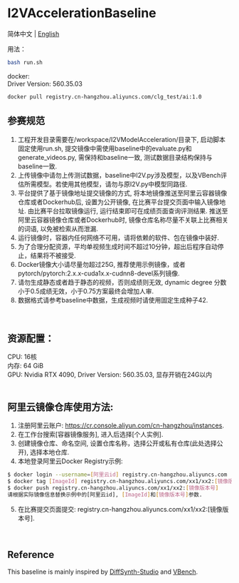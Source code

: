 # I2VAccelerationBaseline

简体中文 | [English](README_en.md)

用法：
```bash
bash run.sh
```

docker: <br/>
Driver Version: 560.35.03<br/>
```bash
docker pull registry.cn-hangzhou.aliyuncs.com/clg_test/ai:1.0
```

## 参赛规范 <br/>
1) 工程开发目录需要在/workspace/I2VModelAcceleration/目录下, 启动脚本固定使用run.sh, 提交镜像中需使用baseline中的evaluate.py和generate_videos.py, 需保持和baseline一致, 测试数据目录结构保持与baseline一致. <br/>
2) 上传镜像中请勿上传测试数据，baseline中I2V.py涉及模型，以及VBench评估所需模型。若使用其他模型，请勿与原I2V.py中模型同路径.<br/>
3) 平台提供了基于镜像地址提交镜像的方式, 将本地镜像推送至阿里云容器镜像仓库或者Dockerhub后, 设置为公开镜像, 在比赛平台提交页面中输入镜像地址. 由比赛平台拉取镜像运行, 运行结束即可在成绩页面查询评测结果. 推送至阿里云容器镜像仓库或者Dockerhub时, 镜像仓库名称尽量不关联上比赛相关的词语, 以免被检索从而泄漏.<br/>
4) 运行镜像时，容器内任何网络不可用，请将依赖的软件、包在镜像中装好. <br/>
5) 为了合理分配资源，平均单视频生成时间不超过10分钟，超出后程序自动停止，结果将不被接受.<br/>
6) Docker镜像大小请尽量勿超过25G, 推荐使用示例镜像，或者pytorch/pytorch:2.x.x-cuda1x.x-cudnn8-devel系列镜像.<br/>
7) 请勿生成静态或者趋于静态的视频，否则成绩则无效, dynamic degree 分数小于0.5成绩无效，小于0.75方案最终会增加人审.<br/>
8) 数据格式请参考baseline中数据，生成视频时请使用固定生成种子42.<br/>
<br/>

## 资源配置：<br/>
CPU: 16核 <br/>
内存: 64 GiB <br/>
GPU: Nvidia RTX 4090, Driver Version: 560.35.03, 显存开销在24G以内 <br/>
<br/>

## 阿里云镜像仓库使用方法:<br/>
1) 注册阿里云账户: https://cr.console.aliyun.com/cn-hangzhou/instances. <br/>
2) 在工作台搜索[容器镜像服务], 进入后选择[个人实例]. <br/>
3) 创建镜像仓库、命名空间, 设置仓库名称，选择公开或私有仓库(此处选择公开),  选择本地仓库. <br/>
4) 本地登录阿里云Docker Registry示例: <br/>
```bash
$ docker login --username=[阿里云id] registry.cn-hangzhou.aliyuncs.com
$ docker tag [ImageId] registry.cn-hangzhou.aliyuncs.com/xx1/xx2:[镜像版本号]
$ docker push registry.cn-hangzhou.aliyuncs.com/xx1/xx2:[镜像版本号]
请根据实际镜像信息替换示例中的[阿里云id], [ImageId]和[镜像版本号]参数.
```
5) 在比赛提交页面提交: registry.cn-hangzhou.aliyuncs.com/xx1/xx2:[镜像版本号].
<br/>

## Reference <br/>
This baseline is mainly inspired by [DiffSynth-Studio](https://github.com/modelscope/DiffSynth-Studio/tree/main/examples/wanvideo) and [VBench](https://github.com/Vchitect/VBench/tree/master/vbench2_beta_i2v).
<br/>